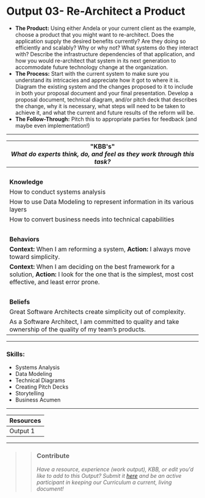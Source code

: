 # Output 03- Re-Architect a Product

- **The Product:** Using either Andela or your current client as the example, choose a product that you might want to re-architect. Does the application supply the desired benefits currently? Are they doing so efficiently and scalably? Why or why not? What systems do they interact with? Describe the infrastructure dependencies of that application, and how you would re-architect that system in its next generation to accommodate future technology change at the organization. 
- **The Process:** Start with the current system to make sure you understand its intricacies and appreciate how it got to where it is. Diagram the existing system and the changes proposed to it to include in both your proposal document and your final presentation. Develop a proposal document, technical diagram, and/or pitch deck that describes the change, why it is necessary, what steps will need to be taken to achieve it, and what the current and future results of the reform will be.
- **The Follow-Through:**  Pitch this to appropriate parties for feedback (and maybe even implementation!) 

-----------------------------------------------------------

| **"KBB's"** <br> _What do experts think, do, and feel as they work through this task?_|
|----------|
| </br>| 
| **Knowledge**	| 
| How to conduct systems analysis |
| How to use Data Modeling to represent information in its various layers |
| How to convert business needs into technical capabilities |
| </br> | 
| **Behaviors** 	| 
|  **Context:** When I am reforming a system, **Action:** I always move toward simplicity.	|  
| **Context:** When I am deciding on the best framework for a solution, **Action:** I look for the one that is the simplest, most cost effective, and least error prone.  | 
| </br> | 
| **Beliefs**	| 
| Great Software Architects create simplicity out of complexity. |  
| As a Software Architect, I am committed to quality and take ownership of the quality of my team’s products. |


------
### Skills: 
* Systems Analysis
* Data Modeling
* Technical Diagrams
* Creating Pitch Decks
* Storytelling
* Business Acumen

------


| Resources|       	
|----------|
| Output 1 |

---- 

>> ### Contribute
>> _Have a resource, experience (work output), KBB, or edit you'd like to add to this Output? Submit it [here](https://docs.google.com/a/andela.com/forms/d/e/1FAIpQLSeiwit-7JW3UScG9ItDX9DUZZnlCwdpo7aWruahsPKNJ_6JOA/viewform?usp=sf_link) and be an active participant in keeping our Curriculum a current, living document!_

